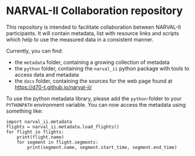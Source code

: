# NARVAL-II Collaboration repository

This repository is intended to facilitate collaboration between NARVAL-II participants.
It will contain metadata, list with resource links and scripts which help to use the measured data in a consistent manner.

Currently, you can find:

* the ``metadata`` folder, containing a growing collection of metadata
* the ``python`` folder, containing the ``narval_ii`` python package with tools to access data and metadata
* the ``docs`` folder, containing the sources for the web page found at https://d70-t.github.io/narval-ii/

To use the python metadata library, please add the ``python``-folder to your ``PYTHONPATH`` environment variable.
You can now access the metadata using something like:

    import narval_ii.metadata
    flights = narval_ii.metadata.load_flights()
    for flight in flights:
        print(flight.name)
        for segment in flight.segments:
            print(segment.name, segment.start_time, segment.end_time)
